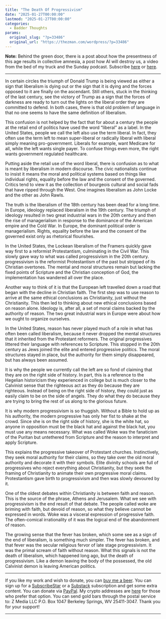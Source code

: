 ```yaml
---
title: "The Death Of Progressivism"
date: "2025-01-27T00:00:00"
lastmod: "2025-01-27T00:00:00"
categories:
  - Badder Thoughts
params:
  original_slug: "?p=33486"
  original_url: "https://thezman.com/wordpress/?p=33486"
---
```


**Note:** Behind the green door, there is a post about how the
presentness of this age results in collective amnesia, a post how AI
will destroy us, a video from the bed of my truck and the Sunday
podcast. Subscribe
<a href="https://www.subscribestar.com/the-z-blog" rel="noopener"
target="_blank">here</a> or
<a href="https://thedissident.substack.com/" rel="noopener"
target="_blank">here</a>.

------------------------------------------------------------------------

In certain circles the triumph of Donald Trump is being viewed as either
a sign that liberalism is dying out or the sign that it is dying and the
forces opposed to it are finally on the ascendant. Still others, stuck
in the thinking of the last century, see the victory of Trump as a sign
that the forces of darkness are ready to turn out the lights on the
liberal order they are committed to defend. In both cases, there is that
old problem of language in that no one seems to have the same definition
of liberalism.

This confusion is not helped by the fact that for about a century the
people at the retail end of politics have used the word “liberal” as a
label. In the United States, people we call the left also use the term
liberal. In fact, they often use the term left to mean super-liberal or
radically liberal with liberal simply meaning pro-government. Liberals
for example, want Medicare for all, while the left wants single payer.
To confuse things even more, the right wants government regulated
healthcare.

Putting aside the retail use of the word liberal, there is confusion as
to what is meant by liberalism in modern discourse. The civic
nationalists continue to insist it means the moral and political systems
based on things like individual rights, equality before the law and the
consent of the governed. Critics tend to view it as the collection of
bourgeois cultural and social fads that have ripped through the West.
One imagines liberalism as John Locke and the other as John Rawls.

The truth is the liberalism of the 18th century has been dead for a long
time. In Europe, ideology replaced liberalism in the 19th century. The
triumph of ideology resulted in two great industrial wars in the 20th
century and then the rise of managerialism in response to the dominance
of the American empire and the Cold War. In Europe, the dominant
political order is managerialism. Rights, equality before the law and
the consent of the governed exist only as rhetorical flourishes.

In the United States, the Lockean liberalism of the Framers quickly gave
way first to a reformist Protestantism, culminating in the Civil War.
This slowly gave way to what was called progressivism in the 20th
century. progressivism is the reformist Protestantism of the past but
stripped of its Christian overtones. The mental and moral structures
remain but lacking the fixed points of Scripture and the Christian
conception of God, the implementation has wandered all over the place.

Another way to think of it is that the European left travelled down a
road that began with the decline in Christian faith. The first step was
to use reason to arrive at the same ethical conclusions as Christianity,
just without the Christianity. This then led to thinking about new
ethical conclusions based on reason alone. Ideology is, after all, a set
of moral claims backed by the authority of reason. The two great
industrial wars in Europe were about how we ought to organize ourselves.

In the United States, reason has never played much of a role in what has
often been called liberalism, because it never dropped the mental
structures that it inherited from the Protestant reformers. The original
progressives littered their language with references to Scripture. This
stopped in the 20th century as Jews joined the elite and entered
progressive politics. The moral structures stayed in place, but the
authority for them simply disappeared, but has always been assumed.

It is why the people we currently call the left are so fond of claiming
that they are on the right side of history. In part, this is a reference
to the Hegelian historicism they experienced in college but is much
closer to the Calvinist sense that the righteous act as they do because
they are righteous. Instead of being on the right side of history, they
could just as easily claim to be on the side of angels. They do what
they do because they are trying to bring the rest of us along to the
glorious future.

It is why modern progressivism is so thuggish. Without a Bible to hold
up as his authority, the modern progressive has only her fist to shake
at the crowd. Since she is on the right side of history, she is the
white hat, so anyone in opposition must be the black hat and against the
black hat, you must use any means necessary. What was called Woke was
the fanaticism of the Puritan but untethered from Scripture and the
reason to interpret and apply Scripture.

This explains the progressive takeover of Protestant churches.
Instinctively, they seek moral authority for their claims, so they take
over the old moral authority and decorate it with their symbols. Elite
divinity schools are full of progressives who reject everything about
Christianity, but they seek the framing of Christianity to animate their
own progressive moral claims. Protestantism gave birth to progressivism
and then was slowly devoured by it.

One of the oldest debates within Christianity is between faith and
reason. This is the source of the phrase, Athens and Jerusalem. What we
see with progressivism is the end result of that debate. The people
called woke are briming with faith, but devoid of reason, so what they
believe cannot be expressed in words. Woke was a visceral expression of
progressive faith. The often-comical irrationality of it was the logical
end of the abandonment of reason.

The growing sense that the fever has broken, which some see as a sign of
the end of liberalism, is something much simpler. The fever has broken,
and that fever was the secular religious fervor of late stage
progressivism. It was the primal scream of faith without reason. What
this signals is not the death of liberalism, which happened long ago,
but the death of progressivism. Like a demon leaving the body of the
possessed, the old Calvinist demon is leaving American politics.

------------------------------------------------------------------------

If you like my work and wish to donate, you can
<a href="https://www.buymeacoffee.com/mujolulu" rel="noopener"
target="_blank">buy me a beer</a>. You can sign up for a
<a href="https://www.subscribestar.com/the-z-blog" rel="noopener"
target="_blank">SubscribeStar</a> or a
<a href="https://thedissident.substack.com/" rel="noopener"
target="_blank">Substack</a> subscription and get some extra content.
You can donate via <a
href="https://www.paypal.com/donate/?cmd=_s-xclick&amp;hosted_button_id=UDAS2Q8JYA6CN&amp;source=url"
rel="noopener" target="_blank">PayPal</a>. My crypto addresses are
<a href="https://thezman.com/wordpress/?page_id=22713" rel="noopener"
target="_blank">here</a> for those who prefer that option. You can send
gold bars through the postal service to: Z Media LLC P.O. Box 1047
Berkeley Springs, WV 25411-3047. Thank you for your support!

------------------------------------------------------------------------
